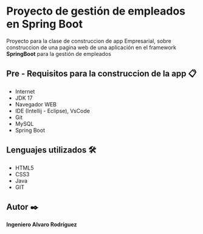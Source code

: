 # Proyecto de gestión de empleados en Spring Boot
Proyecto para la clase de construccion de app Empresarial, sobre construccion de una pagina web de una aplicación en el framework **SpringBoot** para la gestión de empleados

## Pre - Requisitos para la construccion de la app 📋
* Internet
* JDK 17
* Navegador WEB
* IDE (Intellij - Eclipse), VsCode
* Git
* MySQL
* Spring Boot

## Lenguajes utilizados 🛠️
* HTML5
* CSS3
* Java
* GIT

## Autor ✒️
**Ingeniero Alvaro Rodríguez**
